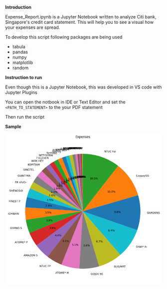 **Introduction**

Expense_Report.ipynb is a Jupyter Notebook written to analyze Citi bank, Singapore's credit card statement. This will help you to see a visual how your expenses are spread.

To develop this script following packages are being used
 * tabula
 * pandas
 * numpy
 * matplotlib
 * random

**Instruction to run**

Even though this is a Jupyter Notebook, this was developed in VS code with Jupyter Plugins

You can open the notbook in IDE or Text Editor and set the `<PATH_TO_STATEMENT>` to the your PDF statement

Then run the script

**Sample**

![plot](./Sample.png?raw=true)